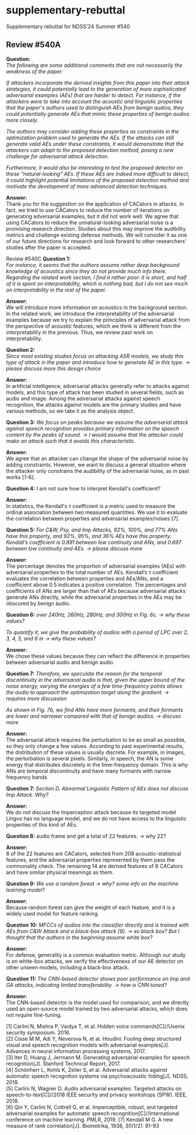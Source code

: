 # supplementary-rebuttal
Supplementary rebuttal for NDSS'24 Summer #540

## Review #540A ##
**Question:**  
*The following are some additional comments that are not necessarily the weakness of the paper:*

*If attackers incorporate the derived insights from this paper into their attack strategies, it could potentially lead to the generation of more sophisticated adversarial examples (AEs) that are harder to detect. For instance, if the attackers were to take into account the acoustic and linguistic properties that the paper's authors used to distinguish AEs from benign audios, they could potentially generate AEs that mimic these properties of benign audios more closely.*

*The authors may consider adding these properties as constraints in the optimization problem used to generate the AEs. If the attacks can still generate valid AEs under these constraints, it would demonstrate that the attackers can adapt to the proposed detection method, posing a new challenge for adversarial attack detection.*

*Furthermore, it would also be interesting to test the proposed detector on these "natural-looking" AEs. If these AEs are indeed more difficult to detect, it could highlight potential limitations of the proposed detection method and motivate the development of more advanced detection techniques.*

**Answer:**  
Thank you for the suggestion on the application of CACators in attacks. In fact, we tried to use CACators to reduce the number of iterations on generating adversarial examples, but it did not work well. We agree that using CACators to reduce the unnatural-looking adversarial noise is a promising research direction. Studies about this may improve the audibility metrics and challenge existing defense methods. We will consider it as one of our future directions for research and look forward to other researchers' studies after the paper is accepted.


Review #540C
**Question 1:**  
*For instance, it seems that the authors assume rather deep background knowledge of acoustics since they do not provide much info there. Regarding the related work section, I find it rather poor: it is short, and half of it is spent on interpretability, which is nothing bad, but I do not see much on interpretability in the rest of the paper.*

**Answer:**  
We will introduce more information on acoustics in the background section. In the related work, we introduce the interpretability of the adversarial examples because we try to explain the principles of adversarial attack from the perspective of acoustic features, which we think is different from the interpretability in the previous. Thus, we review past work on interpretability.


**Question 2:**  
*Since most existing studies focus on attacking ASR models, we study this type of attack in the paper and introduce how to generate AE in this type. -> please discuss more this design choice*

**Answer:**  
In artificial intelligence, adversarial attacks generally refer to attacks against models, and this type of attack has been studied in several fields, such as audio and image. Among the adversarial attacks against speech recognition, the attacks against models are the primary studies and have various methods, so we take it as the analysis object.

**Question 3:**
*We focus on peaks because we assume the adversarial attack against speech recognition provides primary information on the speech content by the peaks of sound. -> I would assume that the attacker could make an attack such that it avoids this characteristic.*

**Answer:**  
We agree that an attacker can change the shape of the adversarial noise by adding constraints. However, we want to discuss a general situation where the attacker only constrains the audibility of the adversarial noise, as in past works [1-6].

**Question 4:**
I am not sure how to interpret Kendall's coefficient?

**Answer:**  
In statistics, the Kendall's τ coefficient is a metric used to measure the ordinal association between two measured quantities. We use it to evaluate the correlation between properties and adversarial examples/noises [7].

**Question 5:**
*For C&W, Psy, and Imp Attacks, 92%, 100%, and 77% ANs have this property, and 92%, 95%, and 36% AEs have this property. Kendall’s coefficient is 0.891 between low continuity and ANs, and 0.697 between low continuity and AEs. -> please discuss more*

**Answer:**  
The percentage denotes the proportion of adversarial examples (AEs) with adversarial properties to the total number of AEs. Kendall’s τ coefficient evaluates the correlation between properties and AEs/ANs, and a coefficient above 0.5 indicates a positive correlation. The percentages and coefficients of ANs are larger than that of AEs because adversarial attacks generate ANs directly, while the adversarial properties in the AEs may be obscured by benign audio.

**Question 6:**
*over 240Hz, 260Hz, 280Hz, and 300Hz in Fig. 6c. -> why these values?*

*To quantify it, we give the probability of audios with a period of LPC over 2, 3, 4, 5, and 6 in -> why these values?*

**Answer:**  
We chose these values because they can reflect the difference in properties between adversarial audio and benign audio.

**Question 7:**
*Therefore, we speculate the reason for the temporal discontinuity in the adversarial audio is that, given the upper bound of the noise energy, varying the energies of a few time-frequency points allows the audio to approach the optimization target along the gradient. -> requires more discussion*

*As shown in Fig. 7b, we find ANs have more formants, and their formants are lower and narrower compared with that of benign audios. -> discuss more*

**Answer:**  
The adversarial attack requires the perturbation to be as small as possible, so they only change a few values. According to past experimental results, the distribution of these values is usually discrete. For example, in images, the perturbation is several pixels. Similarly, in speech, the AN is some energy that distributes discretely in the time-frequency domain. This is why ANs are temporal discontinuity and have many formants with narrow frequency bands.

**Question 7:**
*Section D. Abnormal Linguistic Pattern of AEs does not discuss Imp Attack. Why?*

**Answer:**  
We do not discuss the Imperception attack because its targeted model Lingvo has no language model, and we do not have access to the linguistic properties of this kind of AEs.

**Question 8:**
audio frame and get a total of 22 features. -> why 22?

**Answer:**  
8 of the 22 features are CACators, selected from 208 acoustic-statistical features, and the adversarial properties represented by them pass the commonality check. The remaining 14 are derived features of 8 CACators and have similar physical meanings as them.

**Question 9:**
*We use a random forest -> why? some info on the machine learning model?*

**Answer:**  
Because random forest can give the weight of each feature, and it is a widely used model for feature ranking.

**Question 10:**
*MFCCs of audios into the classifier directly and is trained with AEs from C&W Attack and a black-box attack [9]. -> so black box? But I thought that the authors in the beginning assume white box?*

**Answer:**  
For defense, generality is a common evaluation metric. Although our study is on white-box attacks, we verify the effectiveness of our AE detector on other unseen models, including a black-box attack.

**Question 11:**
*The CNN-based detector shows poor performance on Imp and GA attacks, indicating limited transferability. -> how is CNN tuned?*

**Answer:**  
The CNN-based detector is the model used for comparison, and we directly used an open-source model trained by two adversarial attacks, which does not require fine-tuning.

[1] Carlini N, Mishra P, Vaidya T, et al. Hidden voice commands[C]//Usenix security symposium. 2016.  
[2] Cisse M M, Adi Y, Neverova N, et al. Houdini: Fooling deep structured visual and speech recognition models with adversarial examples[J]. Advances in neural information processing systems, 2017.  
[3] Iter D, Huang J, Jermann M. Generating adversarial examples for speech recognition[J]. Stanford Technical Report, 2017.  
[4] Schönherr L, Kohls K, Zeiler S, et al. Adversarial attacks against automatic speech recognition systems via psychoacoustic hiding[J]. NDSS, 2018.  
[5] Carlini N, Wagner D. Audio adversarial examples: Targeted attacks on speech-to-text[C]//2018 IEEE security and privacy workshops (SPW). IEEE, 2018.  
[6] Qin Y, Carlini N, Cottrell G, et al. Imperceptible, robust, and targeted adversarial examples for automatic speech recognition[C]//International conference on machine learning. PMLR, 2019. 
[7] Kendall M G. A new measure of rank correlation[J]. Biometrika, 1938, 30(1/2): 81-93
